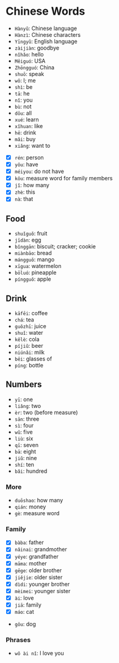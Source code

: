 # Chinese Words

- `Hànyǔ`: Chinese language
- `Hànzì`: Chinese characters
- `Yīngyǔ`: English language
- `zàijiàn`: goodbye
- `nǐhǎo`: hello
- `Měiguó`: USA
- `Zhōngguó`: China
- `shuō`: speak
- `wǒ`: I; me
- `shì`: be
- `tā`: he
- `nǐ`: you
- `bù`: not
- `dōu`: all
- `xué`: learn
- `xǐhuan`: like
- `hē`: drink
- `mǎi`: buy
- `xiǎng`: want to
- [x] `rén`: person
- [x] `yǒu`: have
- [x] `méiyou`: do not have
- [x] `kǒu`: measure word for family members
- [x] `jǐ`: how many
- [x] `zhè`: this
- [x] `nà`: that

## Food

- `shuǐguǒ`: fruit
- `jīdàn`: egg
- `bǐnggān`: biscuit; cracker; cookie
- `miànbāo`: bread
- `mángguǒ`: mango
- `xīgua`: watermelon
- `bōluó`: pineapple
- `píngguǒ`: apple

## Drink

- `kāfēi`: coffee
- `chá`: tea
- `guǒzhī`: juice
- `shuǐ`: water
- `kělè`: cola
- `píjiǔ`: beer
- `niúnǎi`: milk
- `bēi`: glasses of
- `píng`: bottle

## Numbers

- `yī`: one
- `liǎng`: two
- `èr`: two (before measure)
- `sān`: three
- `sì`: four
- `wǔ`: five
- `liù`: six
- `qī`: seven
- `bā`: eight
- `jiǔ`: nine
- `shí`: ten
- `bǎi`: hundred

### More

- `duōshao`: how many
- `qián`: money
- `gè`: measure word

### Family

- [x] `bàba`: father
- [x] `nǎinai`: grandmother
- [x] `yéye`: grandfather
- [x] `māma`: mother
- [x] `gēge`: older brother
- [x] `jiějie`: older sister
- [x] `dìdi`: younger brother
- [x] `mèimei`: younger sister
- [x] `ài`: love
- [x] `jiā`: family
- [x] `máo`: cat
- `gǒu`: dog

### Phrases

- `wǒ ài nǐ`: I love you
